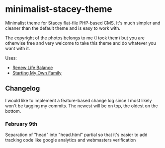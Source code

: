 minimalist-stacey-theme
=======================

Minimalist theme for Stacey flat-file PHP-based CMS. It's much simpler and cleaner than the default theme and is easy to work with. 

The copyright of the photos belongs to me (I took them) but you are otherwise free and very welcome to take this theme and do whatever you want with it. 

Uses:

* [Renew Life Balance](http://renewlifebalance.com)
* [Starting My Own Family](http://startingmyownfamily.com)

## Changelog

I would like to implement a feature-based change log since I most likely won't be tagging my commits. The newest will be on top, the oldest on the bottom.

### February 9th 

Separation of  "head" into "head.html" partial so that it's easier to add tracking code like google analytics and webmasters verification